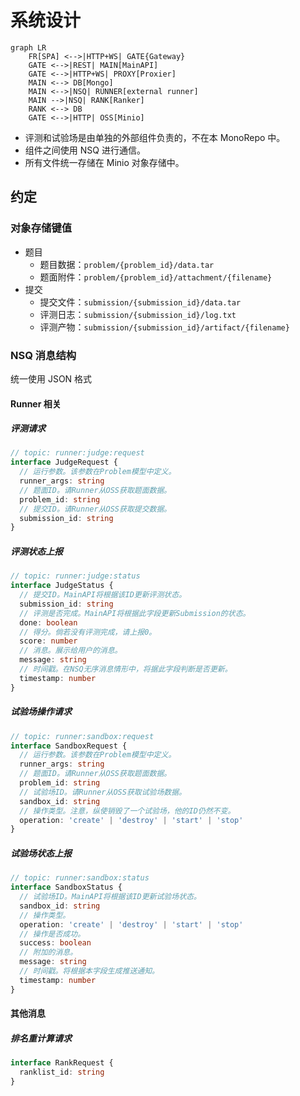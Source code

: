 # 系统设计

```mermaid
graph LR
    FR[SPA] <-->|HTTP+WS| GATE{Gateway}
    GATE <-->|REST| MAIN[MainAPI]
    GATE <-->|HTTP+WS| PROXY[Proxier]
    MAIN <--> DB[Mongo]
    MAIN <-->|NSQ| RUNNER[external runner]
    MAIN -->|NSQ| RANK[Ranker]
    RANK <--> DB
    GATE <-->|HTTP| OSS[Minio]
```

- 评测和试验场是由单独的外部组件负责的，不在本 MonoRepo 中。
- 组件之间使用 NSQ 进行通信。
- 所有文件统一存储在 Minio 对象存储中。

## 约定

### 对象存储键值

- 题目
  - 题目数据：`problem/{problem_id}/data.tar`
  - 题面附件：`problem/{problem_id}/attachment/{filename}`
- 提交
  - 提交文件：`submission/{submission_id}/data.tar`
  - 评测日志：`submission/{submission_id}/log.txt`
  - 评测产物：`submission/{submission_id}/artifact/{filename}`

### NSQ 消息结构

统一使用 JSON 格式

#### Runner 相关

##### 评测请求

```ts
// topic: runner:judge:request
interface JudgeRequest {
  // 运行参数。该参数在Problem模型中定义。
  runner_args: string
  // 题面ID。请Runner从OSS获取题面数据。
  problem_id: string
  // 提交ID。请Runner从OSS获取提交数据。
  submission_id: string
}
```

##### 评测状态上报

```ts
// topic: runner:judge:status
interface JudgeStatus {
  // 提交ID。MainAPI将根据该ID更新评测状态。
  submission_id: string
  // 评测是否完成。MainAPI将根据此字段更新Submission的状态。
  done: boolean
  // 得分。倘若没有评测完成，请上报0。
  score: number
  // 消息。展示给用户的消息。
  message: string
  // 时间戳。在NSQ无序消息情形中，将据此字段判断是否更新。
  timestamp: number
}
```

##### 试验场操作请求

```ts
// topic: runner:sandbox:request
interface SandboxRequest {
  // 运行参数。该参数在Problem模型中定义。
  runner_args: string
  // 题面ID。请Runner从OSS获取题面数据。
  problem_id: string
  // 试验场ID。请Runner从OSS获取试验场数据。
  sandbox_id: string
  // 操作类型。注意，纵使销毁了一个试验场，他的ID仍然不变。
  operation: 'create' | 'destroy' | 'start' | 'stop'
}
```

##### 试验场状态上报

```ts
// topic: runner:sandbox:status
interface SandboxStatus {
  // 试验场ID。MainAPI将根据该ID更新试验场状态。
  sandbox_id: string
  // 操作类型。
  operation: 'create' | 'destroy' | 'start' | 'stop'
  // 操作是否成功。
  success: boolean
  // 附加的消息。
  message: string
  // 时间戳。将根据本字段生成推送通知。
  timestamp: number
}
```

#### 其他消息

##### 排名重计算请求

```ts
interface RankRequest {
  ranklist_id: string
}
```
